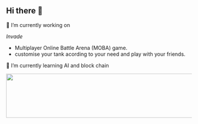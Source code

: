 ## Hi there 👋

🔭 I’m currently working on

*Invade*
  - Multiplayer Online Battle Arena (MOBA) game.
  - customise your tank acording to your need and play with your friends. 

🌱 I’m currently learning AI and block chain 





<a href="https://www.gitanimals.org/en_US?utm_medium=image&utm_source=mitesh4000&utm_content=line">
  <img
    src="https://render.gitanimals.org/lines/mitesh4000"
    width="600"
    height="120"
  />
</a>
  
